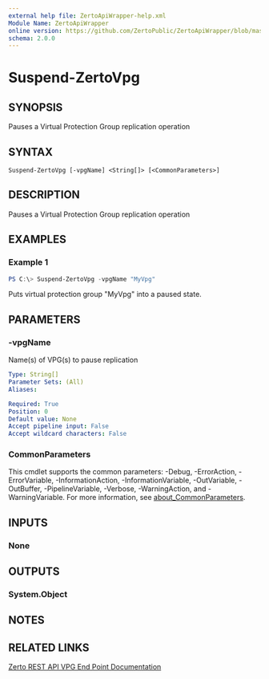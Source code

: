 ```yaml
---
external help file: ZertoApiWrapper-help.xml
Module Name: ZertoApiWrapper
online version: https://github.com/ZertoPublic/ZertoApiWrapper/blob/master/docs/Suspend-ZertoVpg.md
schema: 2.0.0
---
```


# Suspend-ZertoVpg

## SYNOPSIS
Pauses a Virtual Protection Group replication operation

## SYNTAX

```
Suspend-ZertoVpg [-vpgName] <String[]> [<CommonParameters>]
```

## DESCRIPTION
Pauses a Virtual Protection Group replication operation

## EXAMPLES

### Example 1
```powershell
PS C:\> Suspend-ZertoVpg -vpgName "MyVpg"
```

Puts virtual protection group "MyVpg" into a paused state.

## PARAMETERS

### -vpgName
Name(s) of VPG(s) to pause replication

```yaml
Type: String[]
Parameter Sets: (All)
Aliases:

Required: True
Position: 0
Default value: None
Accept pipeline input: False
Accept wildcard characters: False
```

### CommonParameters
This cmdlet supports the common parameters: -Debug, -ErrorAction, -ErrorVariable, -InformationAction, -InformationVariable, -OutVariable, -OutBuffer, -PipelineVariable, -Verbose, -WarningAction, and -WarningVariable. For more information, see [about_CommonParameters](http://go.microsoft.com/fwlink/?LinkID=113216).

## INPUTS

### None
## OUTPUTS

### System.Object
## NOTES

## RELATED LINKS

[Zerto REST API VPG End Point Documentation](http://s3.amazonaws.com/zertodownload_docs/Latest/Zerto%20Virtual%20Replication%20Zerto%20Virtual%20Manager%20%28ZVM%29%20-%20vSphere%20Online%20Help/RestfulAPIs/StatusAPIs.5.100.html#)
